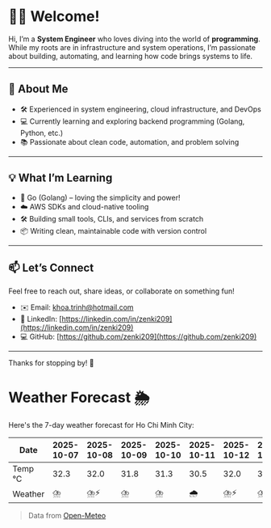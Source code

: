 # 👨‍💻 Welcome!

Hi, I’m a **System Engineer** who loves diving into the world of **programming**. While my roots are in infrastructure and system operations, I’m passionate about building, automating, and learning how code brings systems to life.

---

## 🚀 About Me

- 🛠️ Experienced in system engineering, cloud infrastructure, and DevOps
- 💻 Currently learning and exploring backend programming (Golang, Python, etc.)
- 📚 Passionate about clean code, automation, and problem solving

---

## 💡 What I’m Learning

- 🧠 Go (Golang) – loving the simplicity and power!
- ☁️ AWS SDKs and cloud-native tooling
- 🛠️ Building small tools, CLIs, and services from scratch
- 📦 Writing clean, maintainable code with version control

---

## 📫 Let’s Connect

Feel free to reach out, share ideas, or collaborate on something fun!

- ✉️ Email: khoa.trinh@hotmail.com
- 🔗 LinkedIn: [https://linkedin.com/in/zenki209](https://linkedin.com/in/zenki209)  
- 💻 GitHub: [https://github.com/zenki209](https://github.com/zenki209)

---

Thanks for stopping by! 🌱


# Weather Forecast 🌦️

Here's the 7-day weather forecast for Ho Chi Minh City:

| Date     | 2025-10-07 | 2025-10-08 | 2025-10-09 | 2025-10-10 | 2025-10-11 | 2025-10-12 | 2025-10-13 |
| -------- | ---------- | ---------- | ---------- | ---------- | ---------- | ---------- | ---------- |
| Temp °C  | 32.3       | 32.0       | 31.8       | 31.3       | 30.5       | 32.0       | 33.4       |
| Weather  | ⛈️         | ⛈️⚡        | ⛈️         | ⛈️         | 🌧️         | ⛈️⚡        | ⛈️         |


> Data from [Open-Meteo](https://open-meteo.com)